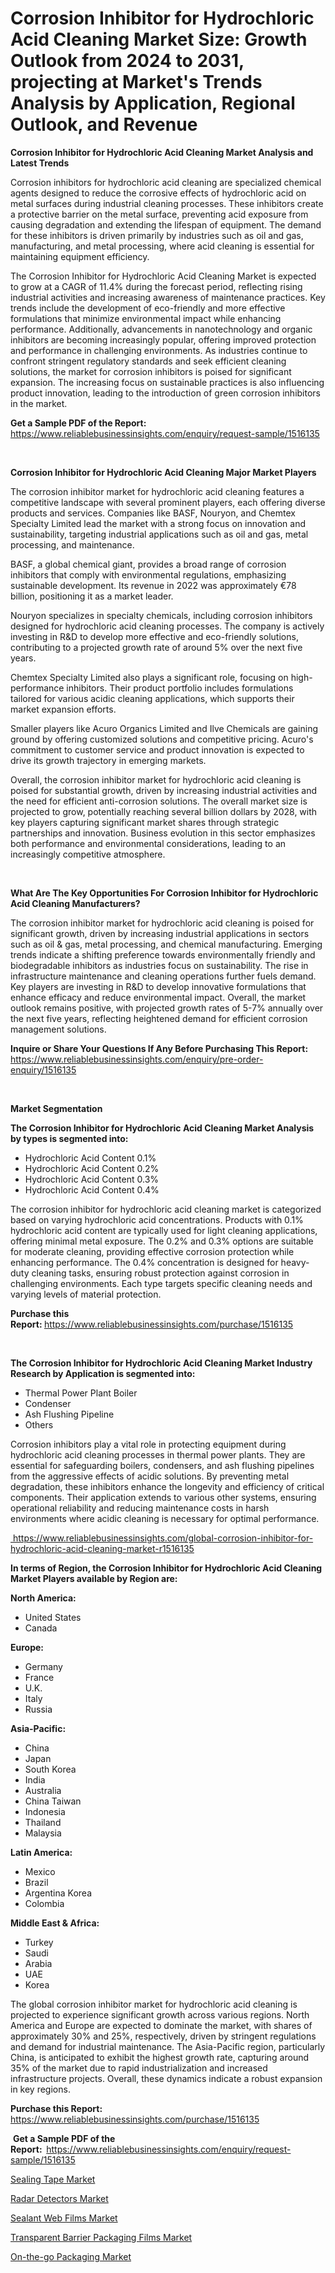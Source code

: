 <p><h1>Corrosion Inhibitor for Hydrochloric Acid Cleaning Market Size: Growth Outlook from 2024 to 2031, projecting at Market's Trends Analysis by Application, Regional Outlook, and Revenue</h1></p><p><strong>Corrosion Inhibitor for Hydrochloric Acid Cleaning Market Analysis and Latest Trends</strong></p>
<p><p>Corrosion inhibitors for hydrochloric acid cleaning are specialized chemical agents designed to reduce the corrosive effects of hydrochloric acid on metal surfaces during industrial cleaning processes. These inhibitors create a protective barrier on the metal surface, preventing acid exposure from causing degradation and extending the lifespan of equipment. The demand for these inhibitors is driven primarily by industries such as oil and gas, manufacturing, and metal processing, where acid cleaning is essential for maintaining equipment efficiency.</p><p>The Corrosion Inhibitor for Hydrochloric Acid Cleaning Market is expected to grow at a CAGR of 11.4% during the forecast period, reflecting rising industrial activities and increasing awareness of maintenance practices. Key trends include the development of eco-friendly and more effective formulations that minimize environmental impact while enhancing performance. Additionally, advancements in nanotechnology and organic inhibitors are becoming increasingly popular, offering improved protection and performance in challenging environments. As industries continue to confront stringent regulatory standards and seek efficient cleaning solutions, the market for corrosion inhibitors is poised for significant expansion. The increasing focus on sustainable practices is also influencing product innovation, leading to the introduction of green corrosion inhibitors in the market.</p></p>
<p><strong>Get a Sample PDF of the Report:&nbsp;</strong> <a href="https://www.reliablebusinessinsights.com/enquiry/request-sample/1516135?utm_campaign=1571&utm_medium=2&utm_source=Github&utm_content=ia&utm_term=27102024&utm_id=corrosion-inhibitor-for-hydrochloric-acid-cleaning">https://www.reliablebusinessinsights.com/enquiry/request-sample/1516135</a></p>
<p>&nbsp;</p>
<p><strong>Corrosion Inhibitor for Hydrochloric Acid Cleaning Major Market Players</strong></p>
<p><p>The corrosion inhibitor market for hydrochloric acid cleaning features a competitive landscape with several prominent players, each offering diverse products and services. Companies like BASF, Nouryon, and Chemtex Specialty Limited lead the market with a strong focus on innovation and sustainability, targeting industrial applications such as oil and gas, metal processing, and maintenance.</p><p>BASF, a global chemical giant, provides a broad range of corrosion inhibitors that comply with environmental regulations, emphasizing sustainable development. Its revenue in 2022 was approximately €78 billion, positioning it as a market leader.</p><p>Nouryon specializes in specialty chemicals, including corrosion inhibitors designed for hydrochloric acid cleaning processes. The company is actively investing in R&D to develop more effective and eco-friendly solutions, contributing to a projected growth rate of around 5% over the next five years.</p><p>Chemtex Specialty Limited also plays a significant role, focusing on high-performance inhibitors. Their product portfolio includes formulations tailored for various acidic cleaning applications, which supports their market expansion efforts.</p><p>Smaller players like Acuro Organics Limited and Ilve Chemicals are gaining ground by offering customized solutions and competitive pricing. Acuro's commitment to customer service and product innovation is expected to drive its growth trajectory in emerging markets.</p><p>Overall, the corrosion inhibitor market for hydrochloric acid cleaning is poised for substantial growth, driven by increasing industrial activities and the need for efficient anti-corrosion solutions. The overall market size is projected to grow, potentially reaching several billion dollars by 2028, with key players capturing significant market shares through strategic partnerships and innovation. Business evolution in this sector emphasizes both performance and environmental considerations, leading to an increasingly competitive atmosphere.</p></p>
<p>&nbsp;</p>
<p><strong>What Are The Key Opportunities For Corrosion Inhibitor for Hydrochloric Acid Cleaning Manufacturers?</strong></p>
<p><p>The corrosion inhibitor market for hydrochloric acid cleaning is poised for significant growth, driven by increasing industrial applications in sectors such as oil & gas, metal processing, and chemical manufacturing. Emerging trends indicate a shifting preference towards environmentally friendly and biodegradable inhibitors as industries focus on sustainability. The rise in infrastructure maintenance and cleaning operations further fuels demand. Key players are investing in R&D to develop innovative formulations that enhance efficacy and reduce environmental impact. Overall, the market outlook remains positive, with projected growth rates of 5-7% annually over the next five years, reflecting heightened demand for efficient corrosion management solutions.</p></p>
<p><strong>Inquire or Share Your Questions If Any Before Purchasing This Report:</strong> <a href="https://www.reliablebusinessinsights.com/enquiry/pre-order-enquiry/1516135?utm_campaign=1571&utm_medium=2&utm_source=Github&utm_content=ia&utm_term=27102024&utm_id=corrosion-inhibitor-for-hydrochloric-acid-cleaning">https://www.reliablebusinessinsights.com/enquiry/pre-order-enquiry/1516135</a></p>
<p>&nbsp;</p>
<p><strong>Market Segmentation</strong></p>
<p><strong>The Corrosion Inhibitor for Hydrochloric Acid Cleaning Market Analysis by types is segmented into:</strong></p>
<p><ul><li>Hydrochloric Acid Content 0.1%</li><li>Hydrochloric Acid Content 0.2%</li><li>Hydrochloric Acid Content 0.3%</li><li>Hydrochloric Acid Content 0.4%</li></ul></p>
<p><p>The corrosion inhibitor for hydrochloric acid cleaning market is categorized based on varying hydrochloric acid concentrations. Products with 0.1% hydrochloric acid content are typically used for light cleaning applications, offering minimal metal exposure. The 0.2% and 0.3% options are suitable for moderate cleaning, providing effective corrosion protection while enhancing performance. The 0.4% concentration is designed for heavy-duty cleaning tasks, ensuring robust protection against corrosion in challenging environments. Each type targets specific cleaning needs and varying levels of material protection.</p></p>
<p><strong>Purchase this Report:&nbsp;</strong><a href="https://www.reliablebusinessinsights.com/purchase/1516135?utm_campaign=1571&utm_medium=2&utm_source=Github&utm_content=ia&utm_term=27102024&utm_id=corrosion-inhibitor-for-hydrochloric-acid-cleaning">https://www.reliablebusinessinsights.com/purchase/1516135</a></p>
<p>&nbsp;</p>
<p><strong>The Corrosion Inhibitor for Hydrochloric Acid Cleaning Market Industry Research by Application is segmented into:</strong></p>
<p><ul><li>Thermal Power Plant Boiler</li><li>Condenser</li><li>Ash Flushing Pipeline</li><li>Others</li></ul></p>
<p><p>Corrosion inhibitors play a vital role in protecting equipment during hydrochloric acid cleaning processes in thermal power plants. They are essential for safeguarding boilers, condensers, and ash flushing pipelines from the aggressive effects of acidic solutions. By preventing metal degradation, these inhibitors enhance the longevity and efficiency of critical components. Their application extends to various other systems, ensuring operational reliability and reducing maintenance costs in harsh environments where acidic cleaning is necessary for optimal performance.</p></p>
<p><a href="https://www.reliablebusinessinsights.com/global-corrosion-inhibitor-for-hydrochloric-acid-cleaning-market-r1516135?utm_campaign=1571&utm_medium=2&utm_source=Github&utm_content=ia&utm_term=27102024&utm_id=corrosion-inhibitor-for-hydrochloric-acid-cleaning">&nbsp;https://www.reliablebusinessinsights.com/global-corrosion-inhibitor-for-hydrochloric-acid-cleaning-market-r1516135</a></p>
<p><strong>In terms of Region, the Corrosion Inhibitor for Hydrochloric Acid Cleaning Market Players available by Region are:</strong></p>
<p>
    <p> <strong> North America: </strong>
        <ul>
            <li>United States</li>
            <li>Canada</li>
        </ul>
        </p> 
    <p> <strong> Europe: </strong>
        <ul>
            <li>Germany</li>
            <li>France</li>
            <li>U.K.</li>
            <li>Italy</li>
            <li>Russia</li>
        </ul>
        </p> 
    <p> <strong> Asia-Pacific: </strong>
        <ul>
            <li>China</li>
            <li>Japan</li>
            <li>South Korea</li>
            <li>India</li>
            <li>Australia</li>
            <li>China Taiwan</li>
            <li>Indonesia</li>
            <li>Thailand</li>
            <li>Malaysia</li>
        </ul>
        </p> 
    <p> <strong> Latin America: </strong>
        <ul>
            <li>Mexico</li>
            <li>Brazil</li>
            <li>Argentina Korea</li>
            <li>Colombia</li>
        </ul>
        </p> 
    <p> <strong> Middle East & Africa: </strong>
        <ul>
            <li>Turkey</li>
            <li>Saudi</li>
            <li>Arabia</li>
            <li>UAE</li>
            <li>Korea</li>
        </ul>
    </p>
    </p>
<p><p>The global corrosion inhibitor market for hydrochloric acid cleaning is projected to experience significant growth across various regions. North America and Europe are expected to dominate the market, with shares of approximately 30% and 25%, respectively, driven by stringent regulations and demand for industrial maintenance. The Asia-Pacific region, particularly China, is anticipated to exhibit the highest growth rate, capturing around 35% of the market due to rapid industrialization and increased infrastructure projects. Overall, these dynamics indicate a robust expansion in key regions.</p></p>
<p><strong>Purchase this Report: </strong><a href="https://www.reliablebusinessinsights.com/purchase/1516135?utm_campaign=1571&utm_medium=2&utm_source=Github&utm_content=ia&utm_term=27102024&utm_id=corrosion-inhibitor-for-hydrochloric-acid-cleaning">https://www.reliablebusinessinsights.com/purchase/1516135</a></p>
<p>&nbsp;<strong>Get a Sample PDF of the Report:&nbsp;&nbsp;</strong><a href="https://www.reliablebusinessinsights.com/enquiry/request-sample/1516135?utm_campaign=1571&utm_medium=2&utm_source=Github&utm_content=ia&utm_term=27102024&utm_id=corrosion-inhibitor-for-hydrochloric-acid-cleaning">https://www.reliablebusinessinsights.com/enquiry/request-sample/1516135</a></p>
<p><strong></strong></p>
<p><p><a href="https://www.linkedin.com/pulse/sealing-tape-market-size-share-analysis-growth-trends-forecasts-07ele?utm_campaign=1571&utm_medium=2&utm_source=Github&utm_content=ia&utm_term=27102024&utm_id=corrosion-inhibitor-for-hydrochloric-acid-cleaning">Sealing Tape Market</a></p><p><a href="https://www.linkedin.com/pulse/market-dynamics-future-trends-global-radar-detectors-sector-wvzte?trk=public_post_embed_feed-article-content&utm_campaign=1571&utm_medium=2&utm_source=Github&utm_content=ia&utm_term=27102024&utm_id=corrosion-inhibitor-for-hydrochloric-acid-cleaning">Radar Detectors Market</a></p><p><a href="https://www.linkedin.com/pulse/influencing-factors-sealant-web-films-market-insights-miume?trk=public_post_embed_feed-article-content&utm_campaign=1571&utm_medium=2&utm_source=Github&utm_content=ia&utm_term=27102024&utm_id=corrosion-inhibitor-for-hydrochloric-acid-cleaning">Sealant Web Films Market</a></p><p><a href="https://www.linkedin.com/pulse/transparent-barrier-packaging-films-market-outlook-complete-ihmce?utm_campaign=1571&utm_medium=2&utm_source=Github&utm_content=ia&utm_term=27102024&utm_id=corrosion-inhibitor-for-hydrochloric-acid-cleaning">Transparent Barrier Packaging Films Market</a></p><p><a href="https://www.linkedin.com/pulse/on-the-go-packaging-market-segmentation-geographical-regions-bszze?utm_campaign=1571&utm_medium=2&utm_source=Github&utm_content=ia&utm_term=27102024&utm_id=corrosion-inhibitor-for-hydrochloric-acid-cleaning">On-the-go Packaging Market</a></p></p>